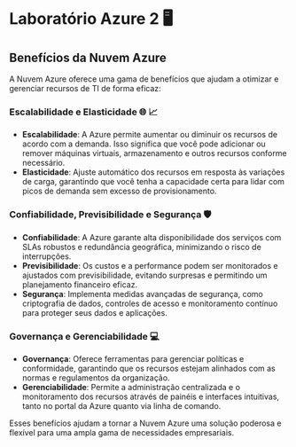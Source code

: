 # Laboratório Azure 2 🖥️

## Benefícios da Nuvem Azure

A Nuvem Azure oferece uma gama de benefícios que ajudam a otimizar e gerenciar recursos de TI de forma eficaz:

### Escalabilidade e Elasticidade 🌐 📈

- **Escalabilidade**: A Azure permite aumentar ou diminuir os recursos de acordo com a demanda. Isso significa que você pode adicionar ou remover máquinas virtuais, armazenamento e outros recursos conforme necessário.
- **Elasticidade**: Ajuste automático dos recursos em resposta às variações de carga, garantindo que você tenha a capacidade certa para lidar com picos de demanda sem excesso de provisionamento.

### Confiabilidade, Previsibilidade e Segurança 🛡️

- **Confiabilidade**: A Azure garante alta disponibilidade dos serviços com SLAs robustos e redundância geográfica, minimizando o risco de interrupções.
- **Previsibilidade**: Os custos e a performance podem ser monitorados e ajustados com previsibilidade, evitando surpresas e permitindo um planejamento financeiro eficaz.
- **Segurança**: Implementa medidas avançadas de segurança, como criptografia de dados, controles de acesso e monitoramento contínuo para proteger seus dados e aplicações.

### Governança e Gerenciabilidade 💻

- **Governança**: Oferece ferramentas para gerenciar políticas e conformidade, garantindo que os recursos estejam alinhados com as normas e regulamentos da organização.
- **Gerenciabilidade**: Permite a administração centralizada e o monitoramento dos recursos através de painéis e interfaces intuitivas, tanto no portal da Azure quanto via linha de comando.

Esses benefícios ajudam a tornar a Nuvem Azure uma solução poderosa e flexível para uma ampla gama de necessidades empresariais.

